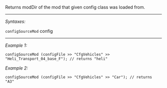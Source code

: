 Returns modDir of the mod that given config class was loaded from.


---
*Syntaxes:*

`configSourceMod` config

---
*Example 1:*

```sqf
configSourceMod (configFile >> "CfgVehicles" >> "Heli_Transport_04_base_F"); // returns "heli"
```

*Example 2:*

```sqf
configSourceMod (configFile >> "CfgVehicles" >> "Car"); // returns "A3"
```